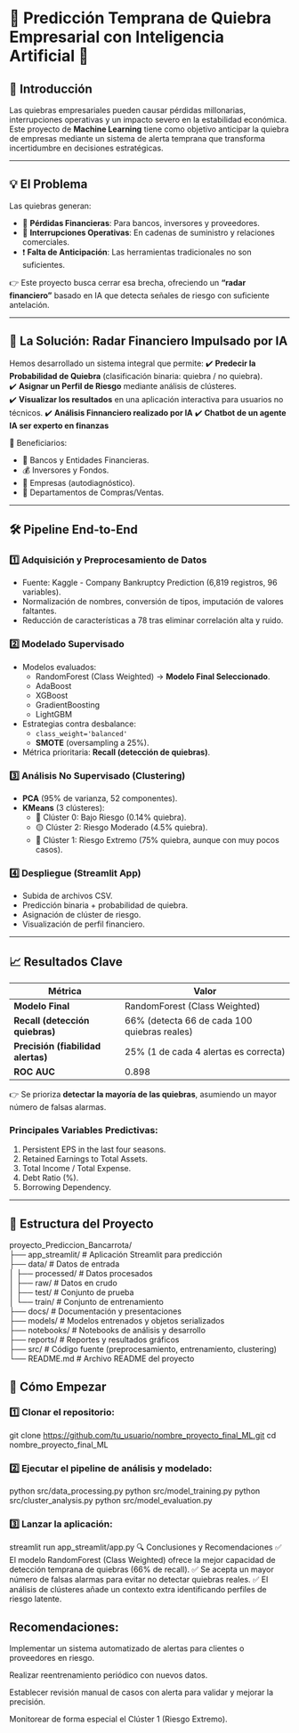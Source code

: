 # 💸 Predicción Temprana de Quiebra Empresarial con Inteligencia Artificial 🚀

## 📌 Introducción

Las quiebras empresariales pueden causar pérdidas millonarias, interrupciones operativas y un impacto severo en la estabilidad económica. Este proyecto de **Machine Learning** tiene como objetivo anticipar la quiebra de empresas mediante un sistema de alerta temprana que transforma incertidumbre en decisiones estratégicas.

---

## 💡 El Problema

Las quiebras generan:
- 💸 **Pérdidas Financieras**: Para bancos, inversores y proveedores.
- 🔗 **Interrupciones Operativas**: En cadenas de suministro y relaciones comerciales.
- ❗ **Falta de Anticipación**: Las herramientas tradicionales no son suficientes.

👉 Este proyecto busca cerrar esa brecha, ofreciendo un **“radar financiero”** basado en IA que detecta señales de riesgo con suficiente antelación.

---

## 🎯 La Solución: Radar Financiero Impulsado por IA

Hemos desarrollado un sistema integral que permite:
✔️ **Predecir la Probabilidad de Quiebra** (clasificación binaria: quiebra / no quiebra).  
✔️ **Asignar un Perfil de Riesgo** mediante análisis de clústeres.  
✔️ **Visualizar los resultados** en una aplicación interactiva para usuarios no técnicos.
✔️ **Análisis Finnanciero realizado por IA**
✔️ **Chatbot de un agente IA ser experto en finanzas**

👥 Beneficiarios:
- 🏦 Bancos y Entidades Financieras.
- 💰 Inversores y Fondos.
- 🏢 Empresas (autodiagnóstico).
- 🤝 Departamentos de Compras/Ventas.

---

## 🛠️ Pipeline End-to-End

### 1️⃣ Adquisición y Preprocesamiento de Datos
- Fuente: Kaggle - Company Bankruptcy Prediction (6,819 registros, 96 variables).
- Normalización de nombres, conversión de tipos, imputación de valores faltantes.
- Reducción de características a 78 tras eliminar correlación alta y ruido.

### 2️⃣ Modelado Supervisado
- Modelos evaluados:
  - RandomForest (Class Weighted) → **Modelo Final Seleccionado**.
  - AdaBoost
  - XGBoost
  - GradientBoosting
  - LightGBM
- Estrategias contra desbalance:
  - `class_weight='balanced'`
  - **SMOTE** (oversampling a 25%).
- Métrica prioritaria: **Recall (detección de quiebras)**.

### 3️⃣ Análisis No Supervisado (Clustering)
- **PCA** (95% de varianza, 52 componentes).
- **KMeans** (3 clústeres):
  - 🔵 Clúster 0: Bajo Riesgo (0.14% quiebra).
  - 🟡 Clúster 2: Riesgo Moderado (4.5% quiebra).
  - 🔴 Clúster 1: Riesgo Extremo (75% quiebra, aunque con muy pocos casos).

### 4️⃣ Despliegue (Streamlit App)
- Subida de archivos CSV.
- Predicción binaria + probabilidad de quiebra.
- Asignación de clúster de riesgo.
- Visualización de perfil financiero.

---

## 📈 Resultados Clave

| Métrica                      | Valor     |
|------------------------------|-----------|
| **Modelo Final**              | RandomForest (Class Weighted) |
| **Recall (detección quiebras)** | 66% (detecta 66 de cada 100 quiebras reales) |
| **Precisión (fiabilidad alertas)** | 25% (1 de cada 4 alertas es correcta) |
| **ROC AUC**                   | 0.898     |

👉 Se prioriza **detectar la mayoría de las quiebras**, asumiendo un mayor número de falsas alarmas.

### Principales Variables Predictivas:
1. Persistent EPS in the last four seasons.
2. Retained Earnings to Total Assets.
3. Total Income / Total Expense.
4. Debt Ratio (%).
5. Borrowing Dependency.

---

## 📂 Estructura del Proyecto
proyecto_Prediccion_Bancarrota/            
├── app_streamlit/           # Aplicación Streamlit para predicción                              
├── data/                    # Datos de entrada                    
│   ├── processed/           # Datos procesados              
│   ├── raw/                 # Datos en crudo                
│   ├── test/                # Conjunto de prueba                  
│   └── train/               # Conjunto de entrenamiento                  
├── docs/                    # Documentación y presentaciones        
├── models/                  # Modelos entrenados y objetos serializados        
├── notebooks/               # Notebooks de análisis y desarrollo          
├── reports/                 # Reportes y resultados gráficos                                    
├── src/                     # Código fuente (preprocesamiento, entrenamiento, clustering)  
└── README.md                # Archivo README del proyecto              



## 🚀 Cómo Empezar
### 1️⃣ Clonar el repositorio:


git clone https://github.com/tu_usuario/nombre_proyecto_final_ML.git
cd nombre_proyecto_final_ML

### 2️⃣ Ejecutar el pipeline de análisis y modelado:


python src/data_processing.py
python src/model_training.py
python src/cluster_analysis.py
python src/model_evaluation.py

### 3️⃣ Lanzar la aplicación:


streamlit run app_streamlit/app.py
🔍 Conclusiones y Recomendaciones
✅ El modelo RandomForest (Class Weighted) ofrece la mejor capacidad de detección temprana de quiebras (66% de recall).
✅ Se acepta un mayor número de falsas alarmas para evitar no detectar quiebras reales.
✅ El análisis de clústeres añade un contexto extra identificando perfiles de riesgo latente.

## Recomendaciones:
Implementar un sistema automatizado de alertas para clientes o proveedores en riesgo.

Realizar reentrenamiento periódico con nuevos datos.

Establecer revisión manual de casos con alerta para validar y mejorar la precisión.

Monitorear de forma especial el Clúster 1 (Riesgo Extremo).


